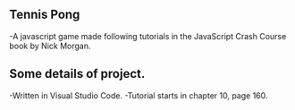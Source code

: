 ## Tennis Pong
-A javascript game made following tutorials in the JavaScript Crash Course book by Nick Morgan.

## Some details of project.
-Written in Visual Studio Code.
-Tutorial starts in chapter 10, page 160.
